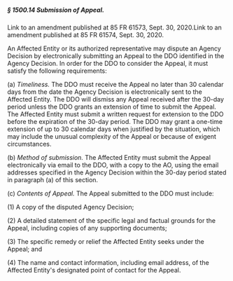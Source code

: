 ##### § 1500.14 Submission of Appeal. #####

Link to an amendment published at 85 FR 61573, Sept. 30, 2020.Link to an amendment published at 85 FR 61574, Sept. 30, 2020.

An Affected Entity or its authorized representative may dispute an Agency Decision by electronically submitting an Appeal to the DDO identified in the Agency Decision. In order for the DDO to consider the Appeal, it must satisfy the following requirements:

(a) *Timeliness.* The DDO must receive the Appeal no later than 30 calendar days from the date the Agency Decision is electronically sent to the Affected Entity. The DDO will dismiss any Appeal received after the 30-day period unless the DDO grants an extension of time to submit the Appeal. The Affected Entity must submit a written request for extension to the DDO before the expiration of the 30-day period. The DDO may grant a one-time extension of up to 30 calendar days when justified by the situation, which may include the unusual complexity of the Appeal or because of exigent circumstances.

(b) *Method of submission.* The Affected Entity must submit the Appeal electronically via email to the DDO, with a copy to the AO, using the email addresses specified in the Agency Decision within the 30-day period stated in paragraph (a) of this section.

(c) *Contents of Appeal.* The Appeal submitted to the DDO must include:

(1) A copy of the disputed Agency Decision;

(2) A detailed statement of the specific legal and factual grounds for the Appeal, including copies of any supporting documents;

(3) The specific remedy or relief the Affected Entity seeks under the Appeal; and

(4) The name and contact information, including email address, of the Affected Entity's designated point of contact for the Appeal.